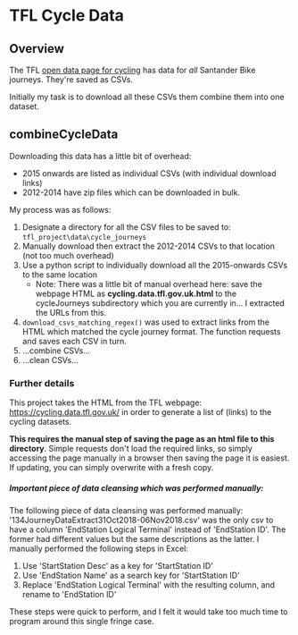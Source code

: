 # TFL Cycle Data
## Overview
The TFL [open data page for cycling](https://cycling.data.tfl.gov.uk/) has data for _all_ Santander Bike journeys.
They're saved as CSVs. 

Initially my task is to download all these CSVs them combine them into one dataset.

## combineCycleData 

Downloading this data has a little bit of overhead:
* 2015 onwards are listed as individual CSVs (with individual download links)
* 2012-2014 have zip files which can be downloaded in bulk.

My process was as follows:
1. Designate a directory for all the CSV files to be saved to: `tfl_project\data\cycle_journeys`
2. Manually download then extract the 2012-2014 CSVs to that location (not too much overhead) 
3. Use a python script to individually download all the 2015-onwards CSVs to the same location
    * Note: There was a little bit of manual overhead here: save the webpage HTML as **cycling.data.tfl.gov.uk.html** to 
    the cycleJourneys subdirectory which you are currently in... I extracted the URLs from this. 
4. `download_csvs_matching_regex()` was used to extract links from the HTML which matched the cycle journey format. The 
function requests and saves each CSV in turn.
5. ...combine CSVs... 
6. ...clean CSVs...

### Further details
This project takes the HTML from the TFL webpage: https://cycling.data.tfl.gov.uk/ in order to generate a list of (links)
to the cycling datasets.

**This requires the manual step of saving the page as an html file to this directory**. Simple requests don't load the 
required links, so simply accessing the page manually in a browser then saving the page it is easiest. If updating, you
can simply overwrite with a fresh copy.  


##### Important piece of data cleansing which was performed manually:
The following piece of data cleansing was performed manually:
'134JourneyDataExtract31Oct2018-06Nov2018.csv' was the only csv to have a column 'EndStation Logical Terminal' instead 
of 'EndStation ID'. The former had different values but the same descriptions as the latter. 
I manually performed the following steps in Excel:
1. Use 'StartStation Desc' as a key for 'StartStation ID'
2. Use 'EndStation Name' as a search key for 'StartStation ID'
3. Replace 'EndStation Logical Terminal' with the resulting column, and rename to 'EndStation ID'

These steps were quick to perform, and I felt it would take too much time to program around this single fringe case.
